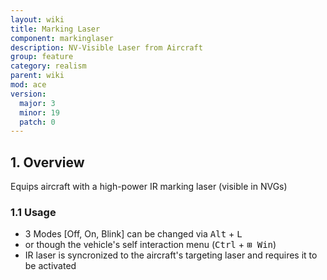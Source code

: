 ```yaml
---
layout: wiki
title: Marking Laser
component: markinglaser
description: NV-Visible Laser from Aircraft
group: feature
category: realism
parent: wiki
mod: ace
version:
  major: 3
  minor: 19
  patch: 0
---
```


## 1. Overview

Equips aircraft with a high-power IR marking laser (visible in NVGs)

### 1.1 Usage

- 3 Modes [Off, On, Blink] can be changed via <kbd>Alt</kbd> + <kbd>L</kbd>
- or though the vehicle's self interaction menu (<kbd>Ctrl</kbd> + <kbd>⊞&nbsp;Win</kbd>)
- IR laser is syncronized to the aircraft's targeting laser and requires it to be activated
